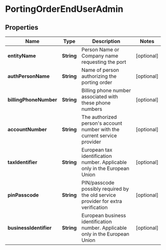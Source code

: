 

# PortingOrderEndUserAdmin


## Properties

| Name | Type | Description | Notes |
|------------ | ------------- | ------------- | -------------|
|**entityName** | **String** | Person Name or Company name requesting the port |  [optional] |
|**authPersonName** | **String** | Name of person authorizing the porting order |  [optional] |
|**billingPhoneNumber** | **String** | Billing phone number associated with these phone numbers |  [optional] |
|**accountNumber** | **String** | The authorized person&#39;s account number with the current service provider |  [optional] |
|**taxIdentifier** | **String** | European tax identification number. Applicable only in the European Union |  [optional] |
|**pinPasscode** | **String** | PIN/passcode possibly required by the old service provider for extra verification |  [optional] |
|**businessIdentifier** | **String** | European business identification number. Applicable only in the European Union |  [optional] |




